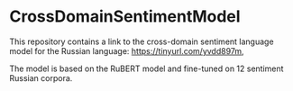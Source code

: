 # CrossDomainSentimentModel
This repository contains a link to the cross-domain sentiment language model for the Russian language: https://tinyurl.com/yvdd897m,

The model is based on the RuBERT model and fine-tuned on 12 sentiment Russian corpora.
